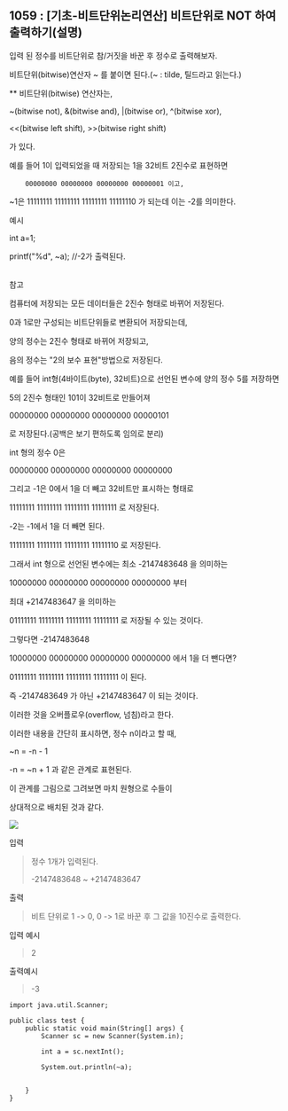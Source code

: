 ## 1059 : [기초-비트단위논리연산] 비트단위로 NOT 하여 출력하기(설명)
입력 된 정수를 비트단위로 참/거짓을 바꾼 후 정수로 출력해보자.

비트단위(bitwise)연산자 ~ 를 붙이면 된다.(~ : tilde, 틸드라고 읽는다.)


** 비트단위(bitwise) 연산자는,

~(bitwise not), &(bitwise and), |(bitwise or), ^(bitwise xor),

<<(bitwise left shift), >>(bitwise right shift)

가 있다.


예를 들어 1이 입력되었을 때 저장되는 1을 32비트 2진수로 표현하면

        00000000 00000000 00000000 00000001 이고,

~1은 11111111 11111111 11111111 11111110 가 되는데 이는 -2를 의미한다.



예시

int a=1;

printf("%d", ~a); //-2가 출력된다.


<br>
참고

컴퓨터에 저장되는 모든 데이터들은 2진수 형태로 바뀌어 저장된다.

0과 1로만 구성되는 비트단위들로 변환되어 저장되는데,

양의 정수는 2진수 형태로 바뀌어 저장되고,

음의 정수는 "2의 보수 표현"방법으로 저장된다.


예를 들어 int형(4바이트(byte), 32비트)으로 선언된 변수에 양의 정수 5를 저장하면

5의 2진수 형태인 101이 32비트로 만들어져

00000000 00000000 00000000 00000101

로 저장된다.(공백은 보기 편하도록 임의로 분리)


int 형의 정수 0은

00000000 00000000 00000000 00000000

그리고 -1은 0에서 1을 더 빼고 32비트만 표시하는 형태로

11111111 11111111 11111111 11111111 로 저장된다.


-2는 -1에서 1을 더 빼면 된다.

11111111 11111111 11111111 11111110 로 저장된다.


그래서 int 형으로 선언된 변수에는 최소 -2147483648 을 의미하는

10000000 00000000 00000000 00000000 부터


최대 +2147483647 을 의미하는

01111111 11111111 11111111 11111111 로 저장될 수 있는 것이다.


그렇다면 -2147483648

10000000 00000000 00000000 00000000 에서 1을 더 뺀다면?

01111111 11111111 11111111 11111111 이 된다.

즉 -2147483649 가 아닌 +2147483647 이 되는 것이다.

이러한 것을 오버플로우(overflow, 넘침)라고 한다.


이러한 내용을 간단히 표시하면, 정수 n이라고 할 때,


~n = -n - 1

-n = ~n + 1 과 같은 관계로 표현된다.



이 관계를 그림으로 그려보면 마치 원형으로 수들이

상대적으로 배치된 것과 같다.

<img src="https://codeup.kr/upload/pimg6175_1.png">





입력

>정수 1개가 입력된다.
> 
> -2147483648 ~ +2147483647


출력

>비트 단위로 1 -> 0, 0 -> 1로 바꾼 후 그 값을 10진수로 출력한다.

입력 예시

>2

출력예시

>-3


```shell
import java.util.Scanner;

public class test {
    public static void main(String[] args) {
        Scanner sc = new Scanner(System.in);

        int a = sc.nextInt();

        System.out.println(~a);


    }
}


```
